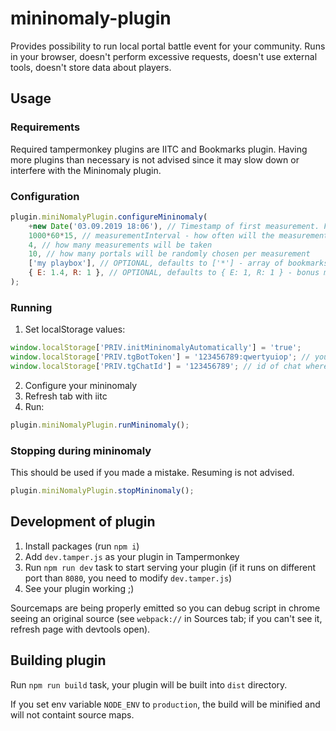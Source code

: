 # mininomaly-plugin

Provides possibility to run local portal battle event for your community. Runs in your browser, doesn't perform excessive requests, doesn't use external tools, doesn't store data about players.

## Usage
### Requirements
Required tampermonkey plugins are IITC and Bookmarks plugin. Having more plugins than necessary is not advised since it may slow down or interfere with the Mininomaly plugin.

### Configuration
```js
plugin.miniNomalyPlugin.configureMininomaly(
    +new Date('03.09.2019 18:06'), // Timestamp of first measurement. First portals info will be sent an 'measurementInterval' time earlier
    1000*60*15, // measurementInterval - how often will the measurement occur
    4, // how many measurements will be taken
    10, // how many portals will be randomly chosen per measurement
    ['my playbox'], // OPTIONAL, defaults to ['*'] - array of bookmarks folders names with playbox portals; special values: 'idOthers' (bookmarked portals that are not in folders), '*' (all bookmarked portals, without exceptions)
    { E: 1.4, R: 1 }, // OPTIONAL, defaults to { E: 1, R: 1 } - bonus multiplier for the outnumbered faction. If you set R to 2, points earned by the Resistance will be worth two times as much as points earned by Enlightened
);
```

### Running
1. Set localStorage values:
```js
window.localStorage['PRIV.initMininomalyAutomatically'] = 'true';
window.localStorage['PRIV.tgBotToken'] = '123456789:qwertyuiop'; // your private token to tg bot
window.localStorage['PRIV.tgChatId'] = '123456789'; // id of chat where your bot should send the measurement info
```
2. Configure your mininomaly
3. Refresh tab with iitc
4. Run:
```js
plugin.miniNomalyPlugin.runMininomaly();
```

### Stopping during mininomaly
This should be used if you made a mistake. Resuming is not advised.
```js
plugin.miniNomalyPlugin.stopMininomaly();
```

## Development of plugin
1. Install packages (run `npm i`)
1. Add `dev.tamper.js` as your plugin in Tampermonkey
1. Run `npm run dev` task to start serving your plugin (if it runs on different port than `8080`, you need to modify `dev.tamper.js`)
1. See your plugin working ;)

Sourcemaps are being properly emitted so you can debug script in chrome seeing an original source (see `webpack://` in Sources tab; if you can't see it, refresh page with devtools open).

## Building plugin
Run `npm run build` task, your plugin will be built into `dist` directory.

If you set env variable `NODE_ENV` to `production`, the build will be minified and will not containt source maps.
